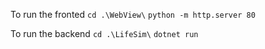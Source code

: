 To run the fronted 
`cd .\WebView\`
`python -m http.server 80`

To run the backend
`cd .\LifeSim\`
`dotnet run`
